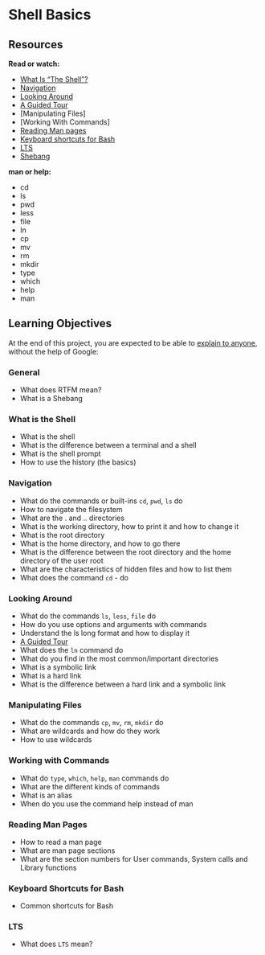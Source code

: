 # Shell Basics

## Resources
**Read or watch:**
- [What Is “The Shell”?]()
- [Navigation]()
- [Looking Around]()
- [A Guided Tour]()
- [Manipulating Files]
- [Working With Commands]
- [Reading Man pages]()
- [Keyboard shortcuts for Bash]()
- [LTS]()
- [Shebang]()

**man or help:**
- cd
- ls
- pwd
- less
- file
- ln
- cp
- mv
- rm
- mkdir
- type
- which
- help
- man

## Learning Objectives
At the end of this project, you are expected to be able to [explain to anyone](), without the help of Google:

### General
- What does RTFM mean?
- What is a Shebang

### What is the Shell
- What is the shell
- What is the difference between a terminal and a shell
- What is the shell prompt
- How to use the history (the basics)

### Navigation
- What do the commands or built-ins ```cd```, ```pwd```, ```ls``` do
- How to navigate the filesystem
- What are the . and .. directories
- What is the working directory, how to print it and how to change it
- What is the root directory
- What is the home directory, and how to go there
- What is the difference between the root directory and the home directory of the user root
- What are the characteristics of hidden files and how to list them
- What does the command   ```cd``` - do

### Looking Around
- What do the commands ```ls```, ```less```, ```file``` do
- How do you use options and arguments with commands
- Understand the ls long format and how to display it
- [A Guided Tour]()
- What does the ```ln``` command do
- What do you find in the most common/important directories
- What is a symbolic link
- What is a hard link
- What is the difference between a hard link and a symbolic link

### Manipulating Files
- What do the commands ```cp```, ```mv```, ```rm```, ```mkdir``` do
- What are wildcards and how do they work
- How to use wildcards

### Working with Commands
- What do ```type```, ```which```, ```help```, ```man``` commands do
- What are the different kinds of commands
- What is an alias
- When do you use the command help instead of man

### Reading Man Pages
- How to read a man page
- What are man page sections
- What are the section numbers for User commands, System calls and Library functions

### Keyboard Shortcuts for Bash
- Common shortcuts for Bash

### LTS
- What does ```LTS``` mean?
